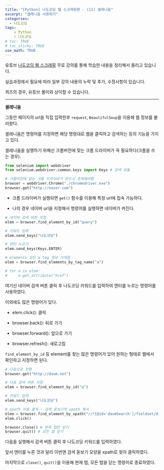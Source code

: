 ```yaml
---
title: "[Python] 나도코딩 웹 스크래핑편 - (11) 셀레니움"
excerpt: "셀레니움 사용하기"
categories: 
  - 나도코딩
tags: 
    - Python
    - 나도코딩
# toc: TRUE
# toc_sticky: TRUE
use_math: TRUE
---
```


유튜브 [나도코딩 웹 스크래핑](https://www.youtube.com/watch?v=yQ20jZwDjTE&t=17499s) 무료 강의를 통해 학습한 내용을 정리해서 올리고 있습니다.

실습과정에서 필요에 따라 일부 강의 내용의 누락 및 추가, 수정사항이 있습니다.

퀴즈의 경우, 유튜브 풀이와 상이할 수 있습니다.

---


**셀레니움**

그동안 페이지의 url을 직접 입력한후 `request`, `BeautifulSoup`을 이용해 웹 정보를 불러왔다.

셀레니움은 명령어를 지정하면 해당 명령대로 웹을 클릭하고 검색하는 등의 기능을 가지고 있다.

셀레니움을 실행하기 위해선 크롬버전에 맞는 크롬 드라이버가 꼭 필요하다(크롬을 쓰는 경우).


```python
from selenium import webdriver
from selenium.webdriver.common.keys import Keys # 검색 모듈

# 크롬버전에 맞는 크롬 드라이버가 반드시 존재해야함
browser = webdriver.Chrome("./chromedriver.exe")
browser.get("http://naver.com")
```

- 크롬 드라이버가 실행되면 `get()` 함수를 이용해 특정 url에 접속 가능하다.


- 나의 경우 네이버 url을 지정해서 명령어를 실행하면 네이버가 켜진다.


```python
# 네이버 검색 버튼 지정
elem = browser.find_element_by_id("query")

# 키워드 입력
elem.send_keys("나도코딩")

# 엔터 누르기
elem.send_keys(Keys.ENTER)

# elements 모든 a tag 정보 가져옴
elem = browser.find_elements_by_tag_name("a")

# for e in elem:
#     e.get_attribute("href")
```

여기선 네이버 검색 버튼 클릭 후 나도코딩 키워드를 입력하여 엔터를 누르는 명령어를 사용하였다.

이외에도 많은 명령어가 있다.

- elem.click(): 클릭


- browser.back(): 뒤로 가기


- browser.forward(): 앞으로 가기


- browser.refresh(): 새로고침

`find_element_by_id` 등 element를 찾는 많은 명령어가 있어 원하는 형태로 웹에서 확인하고 지정하면 된다.


```python
# 다음으로 전환
browser.get("http://daum.net")

# 다음 검색 버튼 지정
elem = browser.find_element_by_id("q")

# 키워드 입력
elem.send_keys("나도코딩")

# xpath 이용 클릭 - 검색 돋보기의 xpath 복사
elem = browser.find_element_by_xpath("//*[@id='daumSearch']/fieldset/div/div/button[2]")
elem.click()

browser.close() # 현재 탭만 닫기
browser.quit() # 모든 탭 닫기
```

다음을 실행해서 검색 버튼 클릭 후 나도코딩 키워드를 입력하였다.

앞서 엔터를 누른 것과 달리 이번엔 검색 돋보기 모양을 xpath로 찾아 클릭하였다.

마지막으로 `close()`, `quit()`을 이용해 현재 탭, 모든 탭을 닫는 명령어로 종료하였다.
